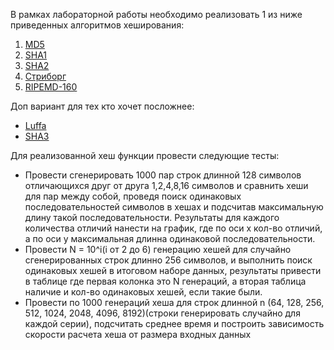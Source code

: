 

В рамках лабораторной работы необходимо 
реализовать 1 из ниже приведенных алгоритмов 
хеширования:
1. [MD5](http://cryptowiki.net/index.php?title=MD5)
2. [SHA1](https://ru.bmstu.wiki/SHA-1_(Secure_Hash_Algorithm_1)#:~:text=Secure%20Hash%20Algorithm%201%20%E2%80%94%20%D0%B0%D0%BB%D0%B3%D0%BE%D1%80%D0%B8%D1%82%D0%BC,%D0%B7%D0%BD%D0%B0%D1%87%D0%B5%D0%BD%D0%B8%D0%B5%2C%20%D0%BD%D0%B0%D0%B7%D1%8B%D0%B2%D0%B0%D0%B5%D0%BC%D0%BE%D0%B5%20%D1%82%D0%B0%D0%BA%D0%B6%D0%B5%20%D0%B4%D0%B0%D0%B9%D0%B4%D0%B6%D0%B5%D1%81%D1%82%D0%BE%D0%BC%20%D1%81%D0%BE%D0%BE%D0%B1%D1%89%D0%B5%D0%BD%D0%B8%D1%8F.)
3. [SHA2](https://m.habr.com/ru/company/selectel/blog/530262/)
4. [Стриборг](https://m.habr.com/ru/post/188152/)
5. [RIPEMD-160](https://ru.m.wikipedia.org/wiki/RIPEMD-160)

Доп вариант для тех кто хочет посложнее:
- [Luffa](https://ru.m.wikipedia.org/wiki/Luffa_(%D1%85%D0%B5%D1%88-%D1%84%D1%83%D0%BD%D0%BA%D1%86%D0%B8%D1%8F))
- [SHA3](https://ru.m.wikipedia.org/wiki/SHA-3)


Для реализованной хеш функции провести следующие тесты:
- Провести сгенерировать 1000 пар строк длинной 128 символов отличающихся друг от друга 1,2,4,8,16 символов и сравнить хеши для пар между собой, проведя поиск одинаковых последовательностей символов в хешах и подсчитав максимальную длину такой последовательности. Результаты для каждого количества отличий нанести на график, где по оси х кол-во отличий, а по оси y максимальная длинна одинаковой последовательности.
- Провести N = 10^i(i от 2 до 6) генерацию хешей для случайно сгенерированных строк длинно 256 символов, и выполнить поиск одинаковых хешей в итоговом наборе данных, результаты привести в таблице где первая колонка это N генераций, а вторая таблица наличие и кол-во одинаковых хешей, если такие были. 
- Провести по 1000 генераций хеша для строк длинной n (64, 128, 256, 512, 1024, 2048, 4096, 8192)(строки генерировать случайно для каждой серии), подсчитать среднее время и построить зависимость скорости расчета хеша от размера входных данных
